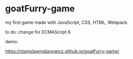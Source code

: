 # goatFurry-game
my first game made with JavaScript, CSS, HTML, Webpack.

to do:
change for ECMAScript 6 

demo:

https://stanislawmalanowicz.github.io/goatFurry-game/
